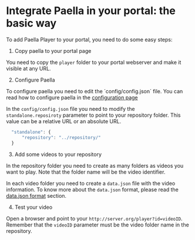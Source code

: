 ---
---

# Integrate Paella in your portal: the basic way

To add Paella Player to your portal, you need to do some easy steps:

1. Copy paella to your portal page

  You need to copy the `player` folder to your portal webserver and make it visible at any URL.

2. Configure Paella
  
  To configure paella you need to edit the ´config/config.json´ file. You can read how to configure paella
  in the [configuration page](../configure.md)

  In the `config/config.json` file you need to modify the `standalone.reposiroty` parameter to point to your
  repository folder. This value can be a relative URL or an absolute URL.

  ```javascript
    "standalone": {
        "repository": "../repository/"
    }  
  ```

3. Add some videos to your repository

  In the repository folder you need to create as many folders as videos you want to play. Note that the folder
  name will be the video identifier.
  
  In each video folder you need to create a `data.json` file with the video information. To know more about
  the `data.json` format, please read the [data.json format](../integrate_datajson.md) section.
  
4. Test your video

  Open a browser and point to your `http://server.org/player?id=videoID`. Remember that the `videoID` parameter
  must be the video folder name in the repository.
  
